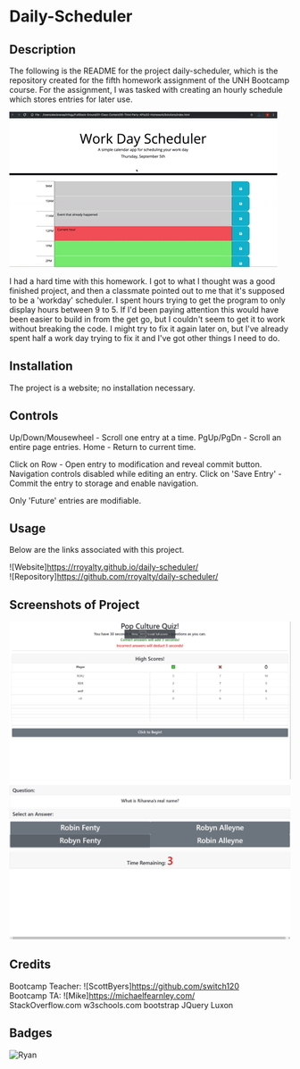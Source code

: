 # Daily-Scheduler

## Description 

The following is the README for the project daily-scheduler, which is the repository created for the fifth homework assignment of the UNH Bootcamp course. For the assignment, I was tasked with creating an hourly schedule which stores entries for later use.

![Example given:](https://github.com/rroyalty/daily-scheduler/blob/main/example/05-third-party-apis-homework-demo.gif)  

I had a hard time with this homework. I got to what I thought was a good finished project, and then a classmate pointed out to me that it's supposed to be a 'workday' scheduler. I spent hours trying to get the program to only display hours between 9 to 5. If I'd been paying attention this would have been easier to build in from the get go, but I couldn't seem to get it to work without breaking the code. I might try to fix it again later on, but I've already spent half a work day trying to fix it and I've got other things I need to do.

## Installation

The project is a website; no installation necessary.

## Controls

Up/Down/Mousewheel - Scroll one entry at a time.
PgUp/PgDn - Scroll an entire page entries.
Home - Return to current time.

Click on Row - Open entry to modification and reveal commit button. Navigation controls disabled while editing an entry.
Click on 'Save Entry' - Commit the entry to storage and enable navigation.

Only 'Future' entries are modifiable.

## Usage 

Below are the links associated with this project.  

![Website]https://rroyalty.github.io/daily-scheduler/  
![Repository]https://github.com/rroyalty/daily-scheduler/  

## Screenshots of Project

![Opening Page:](https://github.com/rroyalty/code-quiz/blob/main/assets/images/codeQuizOpeningScreen.jpg)
![Quiz Questions Page:](https://github.com/rroyalty/code-quiz/blob/main/assets/images/codeQuizQuestionsScreen.jpg)  

## Credits

Bootcamp Teacher: ![ScottByers]https://github.com/switch120  
Bootcamp TA: ![Mike]https://michaelfearnley.com/  
StackOverflow.com
w3schools.com
bootstrap
JQuery
Luxon

## Badges

![Ryan](https://img.shields.io/badge/Ryan's%20Badge-Hello-green)
